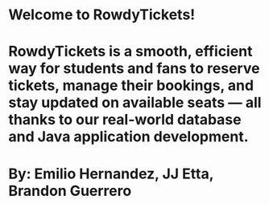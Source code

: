 # Welcome to RowdyTickets!

# RowdyTickets is a smooth, efficient way for students and fans to reserve tickets, manage their bookings, and stay updated on available seats — all thanks to our real-world database and Java application development.

# By: Emilio Hernandez, JJ Etta, Brandon Guerrero